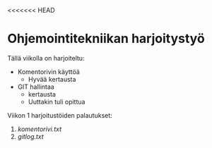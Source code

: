 <<<<<<< HEAD
# Ohjemointitekniikan harjoitystyö

Tällä viikolla on harjoiteltu:
* Komentorivin käyttöä
  * Hyvää kertausta
* GIT hallintaa
  * kertausta
  * Uuttakin tuli opittua

Viikon 1 harjoitustöiden palautukset:

 1. *komentorivi.txt*
 1. *gitlog.txt*
